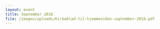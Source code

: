 ```yaml
---
layout: event
title: September 2016
file: /images/uploads/Kirkeblad-til-hjemmesiden-september-2016.pdf
---
```

